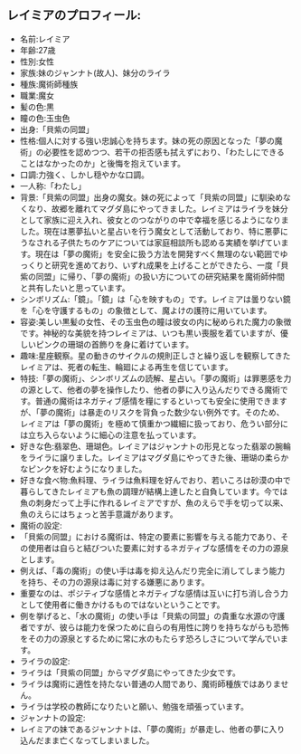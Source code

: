 ## レイミアのプロフィール:

* 名前:レイミア
* 年齢:27歳
* 性別:女性
* 家族:妹のジャンナト(故人)、妹分のライラ
* 種族:魔術師種族
* 職業:魔女
* 髪の色:黒
* 瞳の色:玉虫色
* 出身:「貝紫の同盟」
* 性格:個人に対する強い忠誠心を持ちます。妹の死の原因となった「夢の魔術」の必要性を認めつつ、若干の拒否感も拭えずにおり、「わたしにできることはなかったのか」と後悔を抱えています。
* 口調:力強く、しかし穏やかな口調。
* 一人称:「わたし」
* 背景:「貝紫の同盟」出身の魔女。妹の死によって「貝紫の同盟」に馴染めなくなり、故郷を離れてマグダ島にやってきました。レイミアはライラを妹分として家族に迎え入れ、彼女とのつながりの中で幸福を感じるようになりました。現在は悪夢払いと星占いを行う魔女として活動しており、特に悪夢にうなされる子供たちのケアについては家庭相談所も認める実績を挙げています。現在は「夢の魔術」を安全に扱う方法を開発すべく無理のない範囲でゆっくりと研究を進めており、いずれ成果を上げることができたら、一度「貝紫の同盟」に帰り、「夢の魔術」の扱い方についての研究結果を魔術師仲間と共有したいと思っています。
* シンボリズム:「鏡」。「鏡」は「心を映すもの」です。レイミアは曇りない鏡を「心を守護するもの」の象徴として、魔よけの護符に用いています。
* 容姿:美しい黒髪の女性、その玉虫色の瞳は彼女の内に秘められた魔力の象徴です。神秘的な美貌を持つレイミアは、いつも黒い喪服を着ていますが、優しいピンクの珊瑚の首飾りを身に着けています。
* 趣味:星座観察。星の動きのサイクルの規則正しさと繰り返しを観察してきたレイミアは、死者の転生、輪廻による再生を信じています。
* 特技:「夢の魔術」、シンボリズムの読解、星占い。「夢の魔術」は罪悪感を力の源として、他者の夢を操作したり、他者の夢に入り込んだりできる魔術です。普通の魔術はネガティブ感情を糧にするといっても安全に使用できますが、「夢の魔術」は暴走のリスクを背負った数少ない例外です。そのため、レイミアは「夢の魔術」を極めて慎重かつ繊細に扱っており、危うい部分には立ち入らないように細心の注意を払っています。
* 好きな色:翡翠色、珊瑚色。レイミアはジャンナトの形見となった翡翠の腕輪をライラに譲りました。レイミアはマグダ島にやってきた後、珊瑚の柔らかなピンクを好むようになりました。
* 好きな食べ物:魚料理、ライラは魚料理を好んでおり、若いころは砂漠の中で暮らしてきたレイミアも魚の調理が結構上達したと自負しています。今では魚の刺身だって上手に作れるレイミアですが、魚のえらで手を切って以来、魚のえらにはちょっと苦手意識があります。
* 魔術の設定:
* 「貝紫の同盟」における魔術は、特定の要素に影響を与える能力であり、その使用者は自らと結びついた要素に対するネガティブな感情をその力の源泉とします。
* 例えば、「毒の魔術」の使い手は毒を抑え込んだり完全に消してしまう能力を持ち、その力の源泉は毒に対する嫌悪にあります。
* 重要なのは、ポジティブな感情とネガティブな感情は互いに打ち消し合う力として使用者に働きかけるものではないということです。
* 例を挙げると、「水の魔術」の使い手は「貝紫の同盟」の貴重な水源の守護者ですが、彼らは能力を保つために自らの有用性に誇りを持ちながらも恐怖をその力の源泉とするために常に水のもたらす恐ろしさについて学んでいます。
* ライラの設定:
* ライラは「貝紫の同盟」からマグダ島にやってきた少女です。
* ライラは魔術に適性を持たない普通の人間であり、魔術師種族ではありません。
* ライラは学校の教師になりたいと願い、勉強を頑張っています。
* ジャンナトの設定:
* レイミアの妹であるジャンナトは、「夢の魔術」が暴走し、他者の夢に入り込んだまま亡くなってしまいました。

